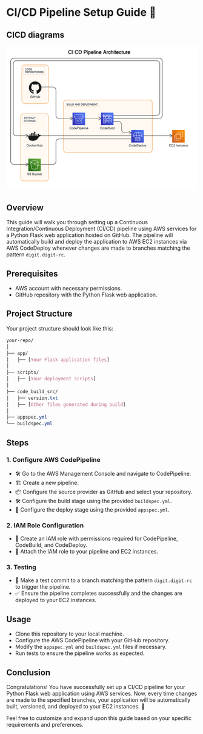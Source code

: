 # CI/CD Pipeline Setup Guide 🚀

## CICD diagrams
![alt text](images/cicd-aws.png)

## Overview
This guide will walk you through setting up a Continuous Integration/Continuous Deployment (CI/CD) pipeline using AWS services for a Python Flask web application hosted on GitHub. The pipeline will automatically build and deploy the application to AWS EC2 instances via AWS CodeDeploy whenever changes are made to branches matching the pattern `digit.digit-rc`.

## Prerequisites
- AWS account with necessary permissions.
- GitHub repository with the Python Flask web application.

## Project Structure
Your project structure should look like this:



```css
your-repo/
│
├── app/
│   ├── [Your Flask application files]
│
├── scripts/
│   ├── [Your deployment scripts]
│
├── code_build_src/
│   ├── version.txt
│   ├── [Other files generated during build]
│
├── appspec.yml
└── buildspec.yml
```

## Steps

### 1. Configure AWS CodePipeline
- 🛠️ Go to the AWS Management Console and navigate to CodePipeline.
- 🏗️ Create a new pipeline.
- 📦 Configure the source provider as GitHub and select your repository.
- 🛠️ Configure the build stage using the provided `buildspec.yml`.
- 🚀 Configure the deploy stage using the provided `appspec.yml`.

### 2. IAM Role Configuration
- 🤝 Create an IAM role with permissions required for CodePipeline, CodeBuild, and CodeDeploy.
- 📜 Attach the IAM role to your pipeline and EC2 instances.

### 3. Testing
- 🧪 Make a test commit to a branch matching the pattern `digit.digit-rc` to trigger the pipeline.
- ✅ Ensure the pipeline completes successfully and the changes are deployed to your EC2 instances.

## Usage
- Clone this repository to your local machine.
- Configure the AWS CodePipeline with your GitHub repository.
- Modify the `appspec.yml` and `buildspec.yml` files if necessary.
- Run tests to ensure the pipeline works as expected.

## Conclusion
Congratulations! You have successfully set up a CI/CD pipeline for your Python Flask web application using AWS services. Now, every time changes are made to the specified branches, your application will be automatically built, versioned, and deployed to your EC2 instances. 🎉

Feel free to customize and expand upon this guide based on your specific requirements and preferences.
